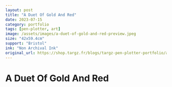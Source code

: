 ```yaml
---
layout: post
title: "A Duet Of Gold And Red"
date: 2023-07-15
category: portfolio
tags: [pen-plotter, art]
image: /assets/images/a-duet-of-gold-and-red-preview.jpeg
size: "42x59.4cm"
support: "Bristol"
ink: "Non Archival Ink"
original_url: https://shop.targz.fr/blogs/targz-pen-plotter-portfolio/a-duet-of-gold-and-red
---
```


# A Duet Of Gold And Red


